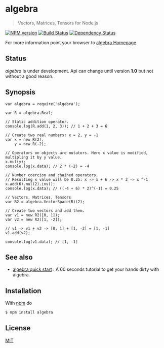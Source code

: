# algebra

> Vectors, Matrices, Tensors for Node.js

[![NPM version](https://badge.fury.io/js/algebra.png)](http://badge.fury.io/js/algebra) [![Build Status](https://travis-ci.org/fibo/algebra.png?branch=master)](https://travis-ci.org/fibo/algebra?branch=master) [![Dependency Status](https://gemnasium.com/fibo/algebra.png)](https://gemnasium.com/fibo/algebra)

For more information point your browser to [algebra Homepage](//g14n.info/algebra).

## Status

*algebra* is under development. Api can change until version **1.0** but not without a good reason.

## Synopsis

```
var algebra = require('algebra');

var R = algebra.Real;

// Static addition operator.
console.log(R.add(1, 2, 3)); // 1 + 2 + 3 = 6

// Create two real numbers: x = 2, y = -1
var x = new R(2),
    y = new R(-2);

// Operators on objects are mutators. Here x value is modified, multipling it by y value.
x.mul(y);
console.log(x.data); // 2 * (-2) = -4

// Number coercion and chained operators.
// Resulting x value will be 0.25: x -> x + 6 -> x * 2 -> x ^-1
x.add(6).mul(2).inv();
console.log(x.data); // ((-4 + 6) * 2)^(-1) = 0.25

// Vectors, Matrices, Tensors
var R2 = algebra.VectorSpace(R)(2);

// Create two vectors and add them.
var v1 = new R2([0, 1]);
var v2 = new R2([1, -2]);

// v1 -> v1 + v2 -> [0, 1] + [1, -2] = [1, -1]
v1.add(v2);

console.log(v1.data); // [1, -1]
```

## See also 

* [algebra quick start](//g14n.info/algebra/examples/quick-start)
: A 60 seconds tutorial to get your hands dirty with algebra.

## Installation

With [npm](https://npmjs.org/) do

```bash
$ npm install algebra
```

## License

[MIT](//g14n.info/mit-licence)


